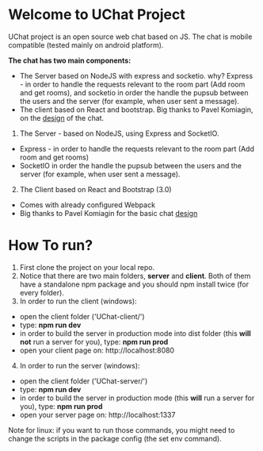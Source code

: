 # Welcome to UChat Project
UChat project is an open source web chat based on JS.
The chat is mobile compatible (tested mainly on android platform).

**The chat has two main components:**
- The Server based on NodeJS with express and socketio. why?
Express - in order to handle the requests relevant to the room part (Add room and get rooms), and socketio in order the handle the pupsub between the users and the server (for example, when user sent a message). 
- The client based on React and bootstrap. Big thanks to  Pavel Komiagin, on the [design](http://bootsnipp.com/snippets/ZlkBn) of the chat.

1. The Server - based on NodeJS, using Express and SocketIO.
  * Express - in order to handle the requests relevant to the room part (Add room and get rooms)
  * SocketIO in order the handle the pupsub between the users and the server (for example, when user sent a message). 
2.  The Client based on React and Bootstrap (3.0)
  * Comes with already configured Webpack
  * Big thanks to Pavel Komiagin for the basic chat [design](http://bootsnipp.com/snippets/ZlkBn) 


# How To run?

1. First clone the project on your local repo.
2. Notice that there are two main folders, **server** and **client**. Both of them have a standalone npm package and you should npm install twice (for every folder).
3. In order to run the client (windows): 
  * open the client folder ('UChat-client/')
  * type: **npm run dev** 
  * in order to build the server in production mode into dist folder (this **will not** run a server for you), type: **npm run prod**
  * open your client page on: http://localhost:8080
4. In order to run the server (windows): 
  * open the client folder ('UChat-server/')
  * type: **npm run dev** 
  * in order to build the server in production mode (this **will** run a server for you), type: **npm run prod**
  * open your server page on: http://localhost:1337
  
Note for linux: if you want to run those commands, you might need to change the scripts in the package config (the set env command).
